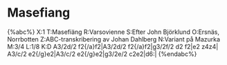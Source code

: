 # Masefiang

{%abc%}
X:1
T:Masefiäng
R:Varsovienne
S:Efter John Björklund
O:Ersnäs, Norrbotten
Z:ABC-transkribering av Johan Dahlberg
N:Variant på Mazurka
M:3/4
L:1/8
K:D
A3/2d/2 f2{/a}f2|A3/2d/2 f2{/a}f2|g3/2f/2 d2 f2|e2 z4z4|
A3/c/2 e2{/g}e2|A3/c/2 e2{/g}e2|g3/2e/2 c2e2|d6:| 
{%endabc%}
